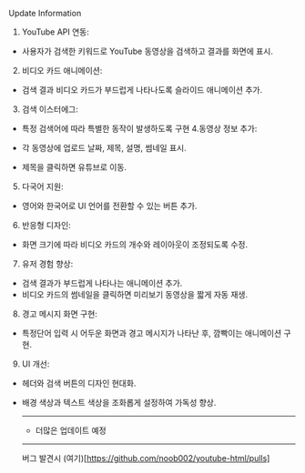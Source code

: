 Update Information

1. YouTube API 연동:

- 사용자가 검색한 키워드로 YouTube 동영상을 검색하고 결과를 화면에 표시.
2. 비디오 카드 애니메이션:

- 검색 결과 비디오 카드가 부드럽게 나타나도록 슬라이드 애니메이션 추가.
3. 검색 이스터에그:

- 특정 검색어에 따라 특별한 동작이 발생하도록 구현
4.동영상 정보 추가:

- 각 동영상에 업로드 날짜, 제목, 설명, 썸네일 표시.
- 제목을 클릭하면 유튜브로 이동.
5. 다국어 지원:
  
- 영어와 한국어로 UI 언어를 전환할 수 있는 버튼 추가.
6. 반응형 디자인:

- 화면 크기에 따라 비디오 카드의 개수와 레이아웃이 조정되도록 수정.
7. 유저 경험 향상:

- 검색 결과가 부드럽게 나타나는 애니메이션 추가.
- 비디오 카드의 썸네일을 클릭하면 미리보기 동영상을 짧게 자동 재생.
8. 경고 메시지 화면 구현:

- 특정단어 입력 시 어두운 화면과 경고 메시지가 나타난 후, 깜빡이는 애니메이션 구현.
9. UI 개선:

- 헤더와 검색 버튼의 디자인 현대화.
- 배경 색상과 텍스트 색상을 조화롭게 설정하여 가독성 향상.

  ---------
  - 더많은 업데이트 예정
 
  ---------
  버그 발견시 (여기)[https://github.com/noob002/youtube-html/pulls]
